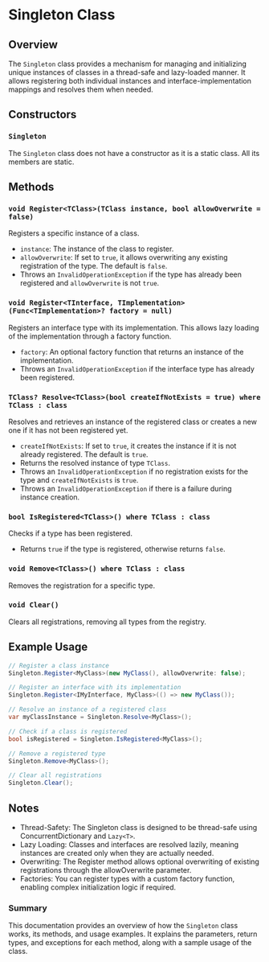 # Singleton Class

## Overview

The `Singleton` class provides a mechanism for managing and initializing unique instances of classes in a thread-safe and lazy-loaded manner. It allows registering both individual instances and interface-implementation mappings and resolves them when needed.

## Constructors

### `Singleton`

The `Singleton` class does not have a constructor as it is a static class. All its members are static.

## Methods

### `void Register<TClass>(TClass instance, bool allowOverwrite = false)`

Registers a specific instance of a class.

- `instance`: The instance of the class to register.
- `allowOverwrite`: If set to `true`, it allows overwriting any existing registration of the type. The default is `false`.
- Throws an `InvalidOperationException` if the type has already been registered and `allowOverwrite` is not `true`.

### `void Register<TInterface, TImplementation>(Func<TImplementation>? factory = null)`

Registers an interface type with its implementation. This allows lazy loading of the implementation through a factory function.

- `factory`: An optional factory function that returns an instance of the implementation.
- Throws an `InvalidOperationException` if the interface type has already been registered.

### `TClass? Resolve<TClass>(bool createIfNotExists = true) where TClass : class`

Resolves and retrieves an instance of the registered class or creates a new one if it has not been registered yet.

- `createIfNotExists`: If set to `true`, it creates the instance if it is not already registered. The default is `true`.
- Returns the resolved instance of type `TClass`.
- Throws an `InvalidOperationException` if no registration exists for the type and `createIfNotExists` is `true`.
- Throws an `InvalidOperationException` if there is a failure during instance creation.

### `bool IsRegistered<TClass>() where TClass : class`

Checks if a type has been registered.

- Returns `true` if the type is registered, otherwise returns `false`.

### `void Remove<TClass>() where TClass : class`

Removes the registration for a specific type.

### `void Clear()`

Clears all registrations, removing all types from the registry.

## Example Usage

```csharp
// Register a class instance
Singleton.Register<MyClass>(new MyClass(), allowOverwrite: false);

// Register an interface with its implementation
Singleton.Register<IMyInterface, MyClass>(() => new MyClass());

// Resolve an instance of a registered class
var myClassInstance = Singleton.Resolve<MyClass>();

// Check if a class is registered
bool isRegistered = Singleton.IsRegistered<MyClass>();

// Remove a registered type
Singleton.Remove<MyClass>();

// Clear all registrations
Singleton.Clear();
```

## Notes

- Thread-Safety: The Singleton class is designed to be thread-safe using ConcurrentDictionary and `Lazy<T>`.
- Lazy Loading: Classes and interfaces are resolved lazily, meaning instances are created only when they are actually needed.
- Overwriting: The Register method allows optional overwriting of existing registrations through the allowOverwrite parameter.
- Factories: You can register types with a custom factory function, enabling complex initialization logic if required.

### Summary

This documentation provides an overview of how the `Singleton` class works, its methods, and usage examples. It explains the parameters, return types, and exceptions for each method, along with a sample usage of the class.
